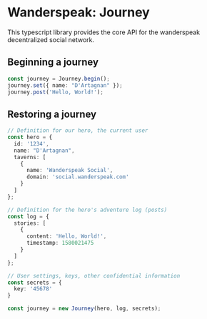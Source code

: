 # Wanderspeak: Journey

This typescript library provides the core API for the wanderspeak decentralized social network. 

## Beginning a journey

```ts
const journey = Journey.begin();
journey.set({ name: "D'Artagnan" });
journey.post('Hello, World!');
```

## Restoring a journey

```ts
// Definition for our hero, the current user
const hero = {
  id: '1234',
  name: "D'Artagnan",
  taverns: [
    {
      name: 'Wanderspeak Social',
      domain: 'social.wanderspeak.com'
    }
  ]
};

// Definition for the hero's adventure log (posts)
const log = {
  stories: [
    {
      content: 'Hello, World!',
      timestamp: 1580021475
    }
  ]
};

// User settings, keys, other confidential information
const secrets = {
  key: '45678'
}

const journey = new Journey(hero, log, secrets);
```

